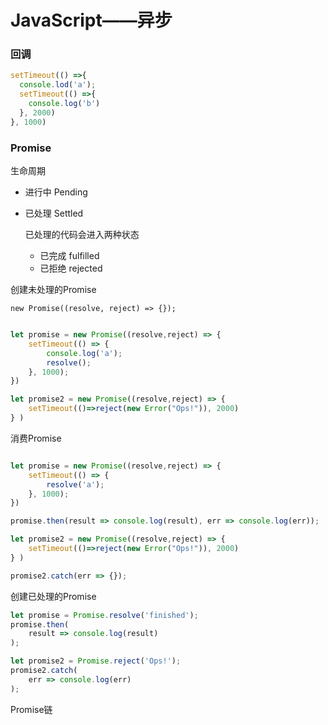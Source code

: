 # JavaScript——异步





### 回调

```javascript
setTimeout(() =>{
  console.lod('a');
  setTimeout(() =>{
    console.log('b')
  }, 2000)
}, 1000)
```



### Promise 

生命周期

+ 进行中 Pending 

+ 已处理 Settled

  已处理的代码会进入两种状态

  + 已完成 fulfilled
  + 已拒绝 rejected

创建未处理的Promise

`new Promise((resolve, reject) => {});`

```js

let promise = new Promise((resolve,reject) => {
	setTimeout(() => {
		console.log('a');
		resolve();
	}, 1000);
})

let promise2 = new Promise((resolve,reject) => {
	setTimeout(()=>reject(new Error("Ops!")), 2000)
} )
```



消费Promise

```js

let promise = new Promise((resolve,reject) => {
	setTimeout(() => {
		resolve('a');
	}, 1000);
})

promise.then(result => console.log(result), err => console.log(err));

let promise2 = new Promise((resolve,reject) => {
	setTimeout(()=>reject(new Error("Ops!")), 2000)
} )

promise2.catch(err => {});
```



创建已处理的Promise

```js
let promise = Promise.resolve('finished');
promise.then(
	result => console.log(result)
);

let promise2 = Promise.reject('Ops!');
promise2.catch(
	err => console.log(err)
);
```

Promise链

